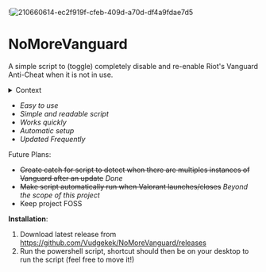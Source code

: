 !![210660614-ec2f919f-cfeb-409d-a70d-df4a9fdae7d5](https://github.com/Vudgekek/NoMoreVanguard/assets/70611009/78cf45b7-4cb8-41ec-86e0-921bcd518dba)
# NoMoreVanguard
A simple script to (toggle) completely disable and re-enable Riot's Vanguard Anti-Cheat when it is not in use.
<details> 
  <summary>Context </summary>
   Learn more about why I chose to create this script:

   - https://www.engadget.com/valorant-vanguard-riot-games-security-interview-video-170025435.html
   - https://www.youtube.com/watch?v=_dOCtaBObg4
</details>

- *Easy to use*
- *Simple and readable script*
- *Works quickly*
- *Automatic setup*
- *Updated Frequently*

Future Plans:
- ~~Create catch for script to detect when there are multiples instances of Vanguard after an update~~ *Done*
- ~~Make script automatically run when Valorant launches/closes~~ *Beyond the scope of this project*
- Keep project FOSS

**Installation**:

1. Download latest release from https://github.com/Vudgekek/NoMoreVanguard/releases
2. Run the powershell script, shortcut should then be on your desktop to run the script (feel free to move it!)
